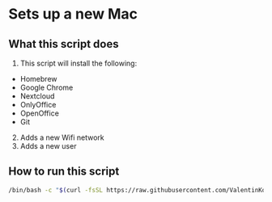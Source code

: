 # Sets up a new Mac

## What this script does

1. This script will install the following:
  - Homebrew
  - Google Chrome
  - Nextcloud
  - OnlyOffice
  - OpenOffice
  - Git
2. Adds a new Wifi network
3. Adds a new user

## How to run this script

```sh
/bin/bash -c "$(curl -fsSL https://raw.githubusercontent.com/ValentinKolb/mac-setup/main/script.bash)"
````
